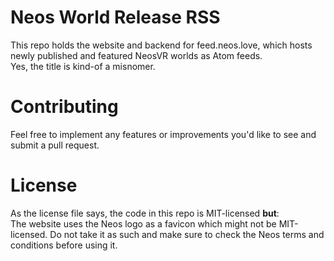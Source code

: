# Neos World Release RSS
 This repo holds the website and backend for feed.neos.love, which hosts newly published and featured NeosVR worlds as Atom feeds.  
 Yes, the title is kind-of a misnomer.
 
# Contributing
 Feel free to implement any features or improvements you'd like to see and submit a pull request.

# License
 As the license file says, the code in this repo is MIT-licensed **but**:  
 The website uses the Neos logo as a favicon which might not be MIT-licensed. Do not take it as such and make sure to check the Neos terms and conditions before using it.

